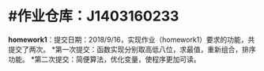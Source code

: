 #**作业仓库：J1403160233**
=========

**homework1**：提交日期：2018/9/16，实现作业（homework1）要求的功能，共提交了两次。
*第一次提交：函数实现分别取高低八位，求最值，重新组合，排序功能。
*第二次提交：简便算法，优化变量，使程序更加可读。



